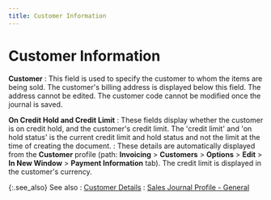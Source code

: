 ```yaml
---
title: Customer Information
---
```


# Customer Information


**Customer**
: This field is used to specify the customer to whom the items are being sold. The customer's billing address is displayed below this field. The address cannot be edited. The customer code cannot be modified once the journal is saved.


**On Credit Hold and Credit Limit**
: These fields display whether the customer is on credit hold, and the customer's credit limit. The 'credit limit' and 'on hold status' is the current credit limit and hold status and not the limit at the time of creating the document.
: These details are automatically displayed from the **Customer** profile (path: **Invoicing** > **Customers** > **Options** > **Edit** > **In New Window** > **Payment Information** tab). The credit limit is displayed in the customer's currency.


{:.see_also}
See also
: [Customer Details]({{site.acc_baseurl}}/misc/customer_details_mansaljrnl.html)
: [Sales Journal Profile - General]({{site.acc_baseurl}}/sales/manual-sales/creating-a-manual-sales-journal/sales_journal_profile_general.html)
